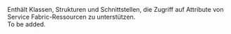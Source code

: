 <Namespace Name="System.Fabric">
  <Docs>
    <summary>Enthält Klassen, Strukturen und Schnittstellen, die Zugriff auf Attribute von Service Fabric-Ressourcen zu unterstützen.</summary> 
    <remarks>To be added.</remarks>
  </Docs>
</Namespace>
